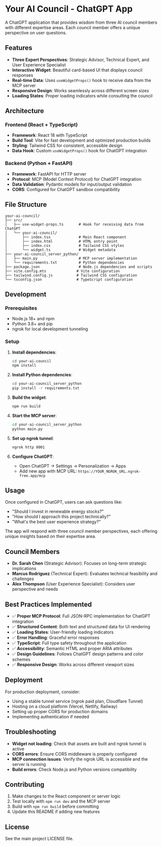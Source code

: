 # Your AI Council - ChatGPT App

A ChatGPT application that provides wisdom from three AI council members with different expertise areas. Each council member offers a unique perspective on user questions.

## Features

- **Three Expert Perspectives**: Strategic Advisor, Technical Expert, and User Experience Specialist
- **Interactive Widget**: Beautiful card-based UI that displays council responses
- **Real-time Data**: Uses `useWidgetProps()` hook to receive data from the MCP server
- **Responsive Design**: Works seamlessly across different screen sizes
- **Loading States**: Proper loading indicators while consulting the council

## Architecture

### Frontend (React + TypeScript)
- **Framework**: React 18 with TypeScript
- **Build Tool**: Vite for fast development and optimized production builds
- **Styling**: Tailwind CSS for consistent, accessible design
- **Data Hook**: Custom `useWidgetProps()` hook for ChatGPT integration

### Backend (Python + FastAPI)
- **Framework**: FastAPI for HTTP server
- **Protocol**: MCP (Model Context Protocol) for ChatGPT integration
- **Data Validation**: Pydantic models for input/output validation
- **CORS**: Configured for ChatGPT sandbox compatibility

## File Structure

```
your-ai-council/
├── src/
│   ├── use-widget-props.ts       # Hook for receiving data from ChatGPT
│   └── your-ai-council/
│       ├── index.tsx             # Main React component
│       ├── index.html            # HTML entry point
│       ├── index.css             # Tailwind CSS styles
│       └── widget.ts             # Widget metadata
├── your-ai-council_server_python/
│   ├── main.py                   # MCP server implementation
│   └── requirements.txt          # Python dependencies
├── package.json                  # Node.js dependencies and scripts
├── vite.config.mts              # Vite configuration
├── tailwind.config.js           # Tailwind CSS configuration
└── tsconfig.json                # TypeScript configuration
```

## Development

### Prerequisites
- Node.js 18+ and npm
- Python 3.8+ and pip
- ngrok for local development tunneling

### Setup

1. **Install dependencies**:
   ```bash
   cd your-ai-council
   npm install
   ```

2. **Install Python dependencies**:
   ```bash
   cd your-ai-council_server_python
   pip install -r requirements.txt
   ```

3. **Build the widget**:
   ```bash
   npm run build
   ```

4. **Start the MCP server**:
   ```bash
   cd your-ai-council_server_python
   python main.py
   ```

5. **Set up ngrok tunnel**:
   ```bash
   ngrok http 8001
   ```

6. **Configure ChatGPT**:
   - Open ChatGPT → Settings → Personalization → Apps
   - Add new app with MCP URL: `https://YOUR_NGROK_URL.ngrok-free.app/mcp`

## Usage

Once configured in ChatGPT, users can ask questions like:
- "Should I invest in renewable energy stocks?"
- "How should I approach this project technically?"
- "What's the best user experience strategy?"

The app will respond with three council member perspectives, each offering unique insights based on their expertise area.

## Council Members

- **Dr. Sarah Chen** (Strategic Advisor): Focuses on long-term strategic implications
- **Marcus Rodriguez** (Technical Expert): Evaluates technical feasibility and challenges
- **Alex Thompson** (User Experience Specialist): Considers user perspective and needs

## Best Practices Implemented

- ✅ **Proper MCP Protocol**: Full JSON-RPC implementation for ChatGPT integration
- ✅ **Structured Content**: Both text and structured data for UI rendering
- ✅ **Loading States**: User-friendly loading indicators
- ✅ **Error Handling**: Graceful error responses
- ✅ **TypeScript**: Full type safety throughout the application
- ✅ **Accessibility**: Semantic HTML and proper ARIA attributes
- ✅ **Design Guidelines**: Follows ChatGPT design patterns and color schemes
- ✅ **Responsive Design**: Works across different viewport sizes

## Deployment

For production deployment, consider:
- Using a stable tunnel service (ngrok paid plan, Cloudflare Tunnel)
- Hosting on a cloud platform (Vercel, Netlify, Railway)
- Setting up proper CORS for production domains
- Implementing authentication if needed

## Troubleshooting

- **Widget not loading**: Check that assets are built and ngrok tunnel is active
- **CORS errors**: Ensure CORS middleware is properly configured
- **MCP connection issues**: Verify the ngrok URL is accessible and the server is running
- **Build errors**: Check Node.js and Python versions compatibility

## Contributing

1. Make changes to the React component or server logic
2. Test locally with `npm run dev` and the MCP server
3. Build with `npm run build` before committing
4. Update this README if adding new features

## License

See the main project LICENSE file.
